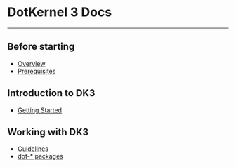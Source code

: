 # DotKernel 3 Docs
---

## Before starting
* [Overview](Overview/README.md)
* [Prerequisites](Prerequisites/README.md)

## Introduction to DK3
* [Getting Started](Getting-Started/README.md)

## Working with DK3
* [Guidelines](Guidelines/README.md)
* [dot-* packages](Packages/README.md)


<!-- Hide menu for home page -->
<div style="display:none" id="removeMenu">
</div>